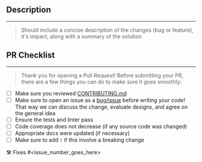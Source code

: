 ## Description

---
> Should include a concise description of the changes (bug or feature), it's
> impact, along with a summary of the solution

## PR Checklist

---
> Thank you for opening a Pull Request! Before submitting your PR, there are a
> few things you can do to make sure it goes smoothly:

- [ ] Make sure you reviewed
  [CONTRIBUTING.md](https://github.com/googleapis/genai-toolbox/blob/main/CONTRIBUTING.md)
- [ ] Make sure to open an issue as a
  [bug/issue](https://github.com/googleapis/genai-toolbox/issues/new/choose)
  before writing your code!  That way we can discuss the change, evaluate
  designs, and agree on the general idea
- [ ] Ensure the tests and linter pass
- [ ] Code coverage does not decrease (if any source code was changed)
- [ ] Appropriate docs were updated (if necessary)
- [ ] Make sure to add `!` if this involve a breaking change

🛠️ Fixes #<issue_number_goes_here>
